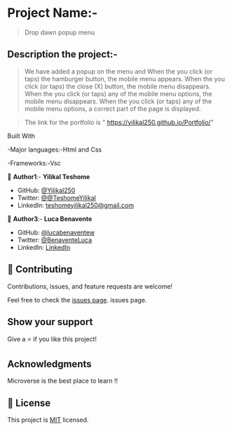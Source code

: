 # Project Name:-

> Drop dawn popup menu

## Description the project:-
>

> We have added a popup on the menu and 
    When the you click (or taps) the hamburger button, the mobile menu appears.
    When the you click (or taps) the close (X) button, the mobile menu disappears.
    When the you click (or taps) any of the mobile menu options, the mobile menu disappears.
    When the you click (or taps) any of the mobile menu options, a correct part of the page is displayed.
 
> The link for the portfolio is  " https://yilikal250.github.io/Portfolio/" 


Built With

-Major languages:-Html and Css

-Frameworks:-Vsc


👤 **Author1**:- **Yilikal Teshome**

- GitHub: [@Yilikal250](https://github.com/githubhandle)
- Twitter: [@@TeshomeYilikal](https://twitter.com/twitterhandle)
- LinkedIn: [teshomeyilikal250@gmail.com](https://linkedin.com/in/linkedinhandle)

👤 **Author3**:- **Luca Benavente**

- GitHub: [@lucabenaventew](https://github.com/lucabenaventew)
- Twitter: [@BenaventeLuca](https://twitter.com/BenaventeLuca)
- LinkedIn: [LinkedIn](https://www.linkedin.com/)

## 🤝 Contributing

Contributions, issues, and feature requests are welcome!

Feel free to check the [issues page](../../issues/). issues page. 


## Show your support

Give a ⭐️ if you like this project!



## Acknowledgments

Microverse is the best place to learn !!



## 📝 License

This project is [MIT](./MIT.md) licensed.

